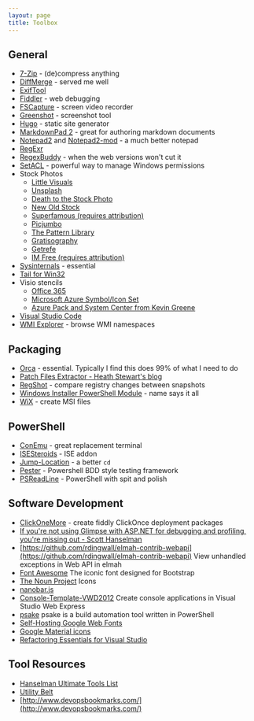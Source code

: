 ```yaml
---
layout: page
title: Toolbox
---
```

 
## General                                   
* [7-Zip](http://www.7-zip.org/) - (de)compress anything
* [DiffMerge](https://sourcegear.com/diffmerge/) - served me well
* [ExifTool](http://www.sno.phy.queensu.ca/~phil/exiftool/)
* [Fiddler](http://www.telerik.com/fiddler) - web debugging
* [FSCapture](http://www.faststone.org/FSCaptureDetail.htm) - screen video recorder
* [Greenshot](http://getgreenshot.org/) - screenshot tool
* [Hugo](https://github.com/spf13/hugo) - static site generator
* [MarkdownPad 2](http://markdownpad.com/) - great for authoring markdown documents
* [Notepad2](http://www.flos-freeware.ch/notepad2.html) and [Notepad2-mod](http://xhmikosr.github.io/notepad2-mod/) - a much better notepad
* [RegExr](http://www.regexr.com)
* [RegexBuddy](http://www.regexbuddy.com/) - when the web versions won't cut it
* [SetACL](https://helgeklein.com/setacl/) - powerful way to manage Windows permissions
* Stock Photos
	* [Little Visuals](http://littlevisuals.co/)
	* [Unsplash](http://unsplash.com/)
	* [Death to the Stock Photo](http://join.deathtothestockphoto.com/)
	* [New Old Stock](http://nos.twnsnd.co/)
	* [Superfamous (requires attribution)](http://superfamous.com/)
	* [Picjumbo](http://picjumbo.com/)
	* [The Pattern Library](http://thepatternlibrary.com/)
	* [Gratisography](http://www.gratisography.com/)
	* [Getrefe](http://getrefe.tumblr.com/)
	* [IM Free (requires attribution)](http://imcreator.com/free)
* [Sysinternals](http://technet.microsoft.com/en-au/sysinternals/bb545021.aspx) - essential
* [Tail for Win32](http://tailforwin32.sourceforge.net/)
* Visio stencils
  * [Office 365](http://www.microsoft.com/en-us/download/details.aspx?id=35772)
  * [Microsoft Azure Symbol/Icon Set](http://azure.microsoft.com/en-us/documentation/articles/architecture-overview/)
  * [Azure Pack and System Center from Kevin Greene](http://gallery.technet.microsoft.com/site/search?f%5b0%5d.Type=User&f%5b0%5d.Value=Kevin%20Greene)
* [Visual Studio Code](https://code.visualstudio.com/)
* [WMI Explorer](https://wmie.codeplex.com/) - browse WMI namespaces
                               
## Packaging
* [Orca](http://msdn.microsoft.com/en-us/library/aa370557%28v=vs.85%29.aspx) - essential. Typically I find this does 99% of what I need to do
* [Patch Files Extractor - Heath Stewart's blog](http://blogs.msdn.com/b/heaths/archive/2006/04/07/571138.aspx)
* [RegShot](http://sourceforge.net/projects/regshot/) - compare registry changes between snapshots
* [Windows Installer PowerShell Module](https://psmsi.codeplex.com/) - name says it all
* [WiX](http://wixtoolset.org/) - create MSI files

## PowerShell
* [ConEmu](https://github.com/Maximus5/ConEmu) - great replacement terminal
* [ISESteroids](http://www.powertheshell.com/isesteroids/) - ISE addon
* [Jump-Location](https://github.com/tkellogg/Jump-Location) - a better `cd`
* [Pester](https://github.com/pester/Pester) - Powershell BDD style testing framework 
* [PSReadLine](https://github.com/lzybkr/PSReadLine) - PowerShell with spit and polish

## Software Development
* [ClickOneMore](http://www.clickoncemore.net/) - create fiddly ClickOnce deployment packages
* [If you're not using Glimpse with ASP.NET for debugging and profiling, you're missing out - Scott Hanselman](http://www.hanselman.com/blog/IfYoureNotUsingGlimpseWithASPNETForDebuggingAndProfilingYoureMissingOut.aspx)
* [https://github.com/rdingwall/elmah-contrib-webapi](https://github.com/rdingwall/elmah-contrib-webapi) View unhandled exceptions in Web API in elmah
* [Font Awesome](http://fontawesome.io/) The iconic font designed for Bootstrap
* [The Noun Project](http://thenounproject.com/) Icons
* [nanobar.js](http://nanobar.micronube.com/)
* [Console-Template-VWD2012](https://github.com/orangutanboy/Console-Template-VWD2012/blob/master/ConsoleApplication.zip) Create console applications in Visual Studio Web Express
* [psake](https://github.com/psake/psake) psake is a build automation tool written in PowerShell
* [Self-Hosting Google Web Fonts](http://ranf.tl/2014/12/23/self-hosting-google-web-fonts/)
* [Google Material icons](https://www.google.com/design/icons/)
* [Refactoring Essentials for Visual Studio](https://visualstudiogallery.msdn.microsoft.com/68c1575b-e0bf-420d-a94b-1b0f4bcdcbcc)

## Tool Resources
* [Hanselman Ultimate Tools List](http://hanselman.com/tools)
* [Utility Belt](http://blog.codinghorror.com/updating-your-utility-belt/)
* [http://www.devopsbookmarks.com/](http://www.devopsbookmarks.com/)
